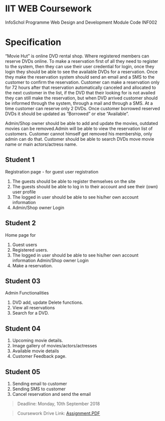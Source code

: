 # IIT WEB Coursework
InfoSchol Programme Web Design and Development Module Code INF002

# Specification
“Movie Hut” is online DVD rental shop. Where registered members can reserve DVDs online. To make a reservation first of all they need to register to the system, then they can use their user credential for login, once they login they should be able to see the available DVDs for a reservation. Once they make
the reservation system should send an email and a SMS to the customer to confirm the reservation. Customer can make a reservation only for 72 hours after that reservation automatically canceled and allocated to the next customer in the list, if the DVD that their looking for is not availed they can still make the reservation, but when DVD arrived customer should be informed through the system, through a mail and through a SMS. At a time customer can reserve only 2 DVDs. Once customer borrowed reserved DVDs it should be updated as “Borrowed” or else “Available”.

Admin/Shop owner should be able to add and update the movies, outdated movies can be removed.Admin will be able to view the reservation list of customers. Customer cannot himself get
removed his membership, only admin can do that. Customer should be able to search DVDs move movie name or main actors/actress name.

## Student 1
Registration page - for guest user registration
 1. The guests should be able to register themselves on the site
 2. The guests should be able to log in to their account and see their
    (own) user profile
 3. The logged in user should be able to see his/her own account information
 4.  Admin/Shop owner Login

## Student 2
Home page for
1. Guest users
2. Registered users.
3. The logged in user should be able to see his/her own account information
Admin/Shop owner Login
4. Make a reservation.

## Student 03
Admin Functionalities
1. DVD add, update Delete functions.
2. View all reservations
3. Search for a DVD.

## Student 04
1. Upcoming movie details.
2. Image gallery of movies/actors/actresses
3. Available movie details
4. Customer Feedback page.


## Student 05
1. Sending email to customer
2. Sending SMS to customer
3. Cancel reservation and send the email

> Deadline: Monday, 10th September 2018

> Coursework Drive Link: [Assignment.PDF](https://drive.google.com/open?id=0B68VaxYc5S-FQjhuaHpZQ2NudkM5ZW9fVkpEaEtZb1VVRjUw)
